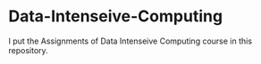# Data-Intenseive-Computing
I put the Assignments of Data Intenseive Computing course in this repository.
